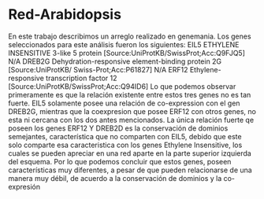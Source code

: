 # Red-Arabidopsis
En este trabajo describimos un arreglo realizado en genemania. Los genes seleccionados para este análisis fueron los siguientes: EIL5 ETHYLENE INSENSITIVE 3-like 5 protein [Source:UniProtKB/SwissProt;Acc:Q9FJQ5] N/A DREB2G Dehydration-responsive element-binding protein 2G [Source:UniProtKB/ Swiss-Prot;Acc:P61827] N/A ERF12 Ethylene-responsive transcription factor 12 [Source:UniProtKB/SwissProt;Acc:Q94ID6] Lo que podemos observar primeramente es que la relación existente entre estos tres genes no es tan fuerte. EIL5 solamente posee una relación de co-expression con el gen DREB2G, mientras que la coexpresion que posee ERF12 con otros genes, no esta ni cercana con los dos antes mencionados. La única relación fuerte qe poseen los genes ERF12 Y DREB2D es la conservación de dominios semejantes, característica que no comparten con EIL5, debido que este solo comparte esa caracteristica con los genes Ethylene Insensitive, los cuales se pueden apreciar en una red aparte en la parte superior izquierda del esquema. Por lo que podemos concluir que estos genes, poseen características muy diferentes, a pesar de que pueden relacionarse de una manera muy débil, de acuerdo a la conservación de dominios y la co-expresión
